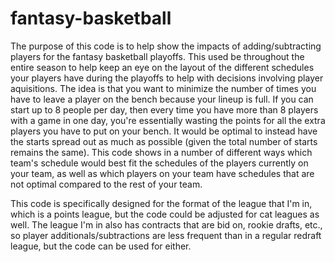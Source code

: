 # fantasy-basketball
The purpose of this code is to help show the impacts of adding/subtracting players for the fantasy basketball playoffs. This used be throughout the entire season to help keep an eye on the layout of the different schedules your players have during the playoffs to help with decisions involving player aquisitions. The idea is that you want to minimize the number of times you have to leave a player on the bench because your lineup is full. If you can start up to 8 people per day, then every time you have more than 8 players with a game in one day, you're essentially wasting the points for all the extra players you have to put on your bench. It would be optimal to instead have the starts spread out as much as possible (given the total number of starts remains the same). This code shows in a number of different ways which team's schedule would best fit the schedules of the players currently on your team, as well as which players on your team have schedules that are not optimal compared to the rest of your team.

This code is specifically designed for the format of the league that I'm in, which is a points league, but the code could be adjusted for cat leagues as well. The league I'm in also has contracts that are bid on, rookie drafts, etc., so player additionals/subtractions are less frequent than in a regular redraft league, but the code can be used for either.
